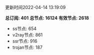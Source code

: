 更新时间2022-04-14 13:19:09

**总订阅: 401**
**总节点: 16124**
**有效节点: 2618**
- ss节点: 654
- v2ray节点: 861
- ssr节点: 916
- trojan节点: 187
